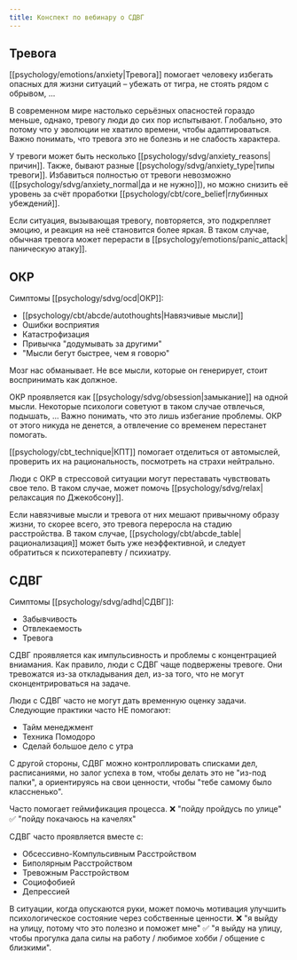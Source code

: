 ```yaml
---
title: Конспект по вебинару о СДВГ
---
```

## Тревога
[[psychology/emotions/anxiety|Тревога]] помогает человеку избегать опасных для жизни ситуаций – убежать от тигра, не стоять рядом с обрывом, ...

В современном мире настолько серьёзных опасностей гораздо меньше, однако, тревогу люди до сих пор испытывают. Глобально, это потому что у эволюции не хватило времени, чтобы адаптироваться. Важно понимать, что тревога это не болезнь и не слабость характера.

У тревоги может быть несколько [[psychology/sdvg/anxiety_reasons|причин]]. Также, бывают разные [[psychology/sdvg/anxiety_type|типы тревоги]]. Избавиться полностью от тревоги невозможно ([[psychology/sdvg/anxiety_normal|да и не нужно]]), но можно снизить её уровень за счёт проработки [[psychology/cbt/core_belief|глубинных убеждений]]. 

Если ситуация, вызывающая тревогу, повторяется, это подкрепляет эмоцию, и реакция на неё становится более яркая. В таком случае, обычная тревога может перерасти в [[psychology/emotions/panic_attack|паническую атаку]].

## ОКР
Симптомы [[psychology/sdvg/ocd|ОКР]]:
- [[psychology/cbt/abcde/autothoughts|Навязчивые мысли]]
- Ошибки восприятия
- Катастрофизация
- Привычка "додумывать за другими"
- "Мысли бегут быстрее, чем я говорю"

Мозг нас обманывает. Не все мысли, которые он генерирует, стоит воспринимать как должное.

ОКР проявляется как [[psychology/sdvg/obsession|замыкание]] на одной мысли. Некоторые психологи советуют в таком случае отвлечься, подышать, ...
Важно понимать, что это лишь избегание проблемы. ОКР от этого никуда не денется, а отвлечение со временем перестанет помогать.

[[psychology/cbt_technique|КПТ]] помогает отделиться от автомыслей, проверить их на рациональность, посмотреть на страхи нейтрально.

Люди с ОКР в стрессовой ситуации могут переставать чувствовать свое тело. В таком случае, может помочь [[psychology/sdvg/relax|релаксация по Джекобсону]].

Если навязчивые мысли и тревога от них мешают привычному образу жизни, то скорее всего, это тревога переросла на стадию расстройства. В таком случае, [[psychology/cbt/abcde_table|рационализация]] может быть уже неэффективной, и следует обратиться к психотерапевту / психиатру.

## СДВГ
Симптомы [[psychology/sdvg/adhd|СДВГ]]:
- Забывчивость
- Отвлекаемость
- Тревога

СДВГ проявляется как импульсивность и проблемы с концентрацией вниамания. Как правило, люди с СДВГ чаще подвержены тревоге. Они тревожатся из-за откладывания дел, из-за того, что не могут сконцентрироваться на задаче.

Люди с СДВГ часто не могут дать временную оценку задачи. Следующие практики часто НЕ помогают:
- Тайм менеджмент
- Техника Помодоро
- Сделай большое дело с утра

С другой стороны, СДВГ можно контроллировать списками дел, расписаниями, но залог успеха в том, чтобы делать это не "из-под палки", а ориентируясь на свои ценности, чтобы "тебе самому было классненько". 

Часто помогает геймификация процесса.
❌ "пойду пройдусь по улице"
✅ "пойду покачаюсь на качелях"

СДВГ часто проявляется вместе с:
- Обсессивно-Компульсивным Расстройством
- Биполярным Расстройством
- Тревожным Расстройством
- Социофобией
- Депрессией

В ситуации, когда опускаются руки, может помочь мотивация улучшить психологическое состояние через собственные ценности.
❌ "я выйду на улицу, потому что это полезно и поможет мне"
✅ "я выйду на улицу, чтобы прогулка дала силы на работу / любимое хобби / общение с близкими".

